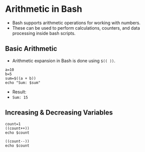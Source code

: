 #  Arithmetic in Bash
- Bash supports arithmetic operations for working with numbers.
- These can be used to perform calculations, counters, and data processing inside bash scripts.

##  Basic Arithmetic
- Arithmetic expansion in Bash is done using `$(( ))`.
```
a=10
b=5
sum=$((a + b))
echo "Sum: $sum"
```
- Result:
- `Sum: 15`

## Increasing & Decreasing Variables
```
count=1
((count++))   
echo $count

((count--))   
echo $count
```

